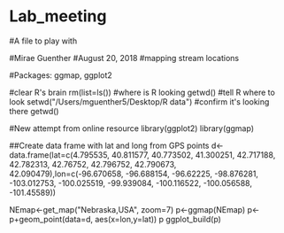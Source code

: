 # Lab_meeting
#A file to play with


#Mirae Guenther
#August 20, 2018
#mapping stream locations

#Packages: ggmap, ggplot2

#clear R's brain
rm(list=ls())
#where is R looking
getwd()
#tell R where to look
setwd("/Users/mguenther5/Desktop/R data")
#confirm it's looking there
getwd()

#New attempt from online resource
library(ggplot2)
library(ggmap)


##Create data frame with lat and long from GPS points
d<-data.frame(lat=c(4.795535, 40.811577, 40.773502, 41.300251, 42.717188, 42.782313, 42.76752, 42.796752, 42.790673, 42.090479),lon=c(-96.670658, -96.688154, -96.62225, -98.876281, -103.012753, -100.025519, -99.939084, -100.116522, -100.056588, -101.45589))

NEmap<-get_map("Nebraska,USA", zoom=7)
p<-ggmap(NEmap)
p<-p+geom_point(data=d, aes(x=lon,y=lat))
p
ggplot_build(p)


